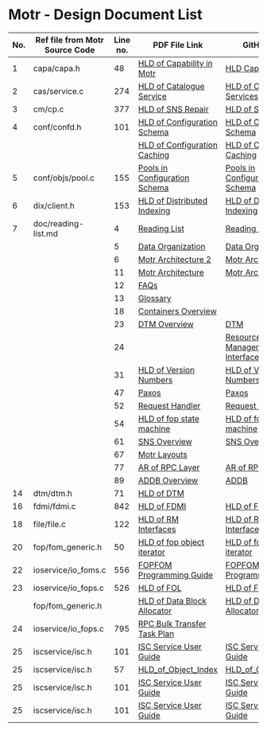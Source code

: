 # Motr - Design Document List

| No. | Ref file from Motr Source Code     | Line no.   | PDF File Link                                                       | GitHub Link     | 
|-----|------------------------------------|------------|---------------------------------------------------------------------|-----------------|
| 1   | capa/capa.h                        | 48         | [HLD of Capability in Motr](/doc/PDF/HLD_of_Capability_in_Motr.pdf) | [HLD Capability Motr](/doc/HLD-Capability-Motr.md) |
| 2   | cas/service.c                      | 274        | [HLD of Catalogue Service](/doc/PDF/HLD_of_catalogue_service.pdf)   | [HLD of Catalogue Services](/doc/HLD-of-Catalogue-Service.md) |
|  3  |  cm/cp.c                           |     377    |  [HLD of SNS Repair](/doc/PDF/HLD_of_SNS_Repair.pdf)                |   [HLD of SNS Repair](/doc/HLD-of-SNS-Repair.md)              |
|  4  |          conf/confd.h              |     101    | [HLD of Configuration Schema](/doc/PDF/HLD_of_configuration.schema.pdf) |  [HLD of Configuration Schema](/doc/HLD-Configuration-Schema.md)   |                 |
|     |                                   |            | [HLD of Configuration Caching](/doc/PDF/HLD_of_configuration_caching.pdf) |  [HLD of Configuration Caching](doc/HLD-of-Motr-Caching.md)  |
|   5 |            conf/objs/pool.c       |  155       | [Pools in Configuration Schema](/doc/PDF/Pools_in_configuration_schema.pdf) |  [Pools in Configuration Schema](/doc/Pools_in_configuration_schema.rst)  |
|   6 |            dix/client.h           |  153       | [HLD of Distributed Indexing](/doc/HLD-of-distributed-indexing.md) |  [HLD of Distributed Indexing](/doc/HLD-of-distributed-indexing.md)  |
|   7 |            doc/reading-list.md    |  4         | [Reading List](/doc/PDF/Motr_reading_list.pdf) |  [Reading List](/doc/reading-list.md)  |
|     |                                   |  5         | [Data Organization](/doc/PDF/Motr_Data_Organization.pdf) |  [Data Organization](/doc/Data-Organization.md)  |
|     |                                   |  6         | [Motr Architecture 2](/doc/PDF/Motr_architectural_2-pager.pdf) |  [Motr Architecture 2](/doc/Motr_Architectural_2.rst)  |
|     |                                   |  11         | [Motr Architecture](/doc/PDF/Motr_%20Architecture_Documentation.pdf) |  [Motr Architecture](https://github.com/Seagate/cortx-motr/blob/main/doc/CORTX-MOTR-ARCHITECTURE.md)  |
|     |                                   |  12         | [FAQs](/doc/PDF/Motr_FAQ.pdf) |    |
|     |                                   |  13         | [Glossary](/doc/PDF/Glossary.pdf) |    |
|     |                                   |  18         | [Containers Overview](/doc/PDF/Containers_overview.pdf) |    |
|     |                                   |  23         | [DTM Overview](/doc/PDF/DTM_overview.pdf) |  [DTM](/doc/DTM.md)  |
|     |                                   |  24         |                                           | [Resource Management Interface](/doc/HLD-Resource-Management-Interface.md)    |
|     |                                   |  31         | [HLD of Version Numbers](/doc/PDF/HLD_of_version_numbers.pdf) | [HLD of Version Numbers](/doc/HLD-Version-Numbers.md)   |
|     |                                   |  47         | [Paxos](/doc/PDF/Paxos_overview.pdf) |  [Paxos](/doc/Paxos.rst)  |
|     |                                   |  52         | [Request Handler](/doc/PDF/Request_handler.pdf) | [Request Handler](/doc/Request_Handler.rst)  |
|     |                                   |  54         | [HLD of fop state machine](/doc/PDF/HLD_of_fop_state_machine.pdf) |  [HLD of fop state machine](/doc/PDF/HLD_of_fop_state_machine.pdf)  |
|     |                                   |  61         | [SNS Overview](/doc/PDF/SNS_overview.pdf) |  [SNS Overview](/doc/SNS_Overview.rst)  |
|     |                                   |  67         | [Motr Layouts](/doc/PDF/Motr_layouts.pdf) |                                         |
|     |                                   |  77         | [AR of RPC Layer](/doc/PDF/AR_of_rpc%20layer.pdf) |  [AR of RPC Layer](/doc/RPC_Layer_Core.rst)  |
|     |                                   |  89         | [ADDB Overview](/doc/PDF/ADDB_overview.pdf) |  [ADDB](/doc/ADDB.rst)  |
|  14 |      dtm/dtm.h                    |  71         | [HLD of DTM](/doc/PDF/HLD_of_distributed_transaction_manager.pdf) |    |
|  16 |       fdmi/fdmi.c                 |  842        | [HLD of FDMI](/doc/PDF/HLD_of_FDMI_(reformatted).pdf) |  [HLD of FDMI](/doc/HLD-of-FDMI.md)  |
|  18 |       file/file.c                 |  122        | [HLD of RM Interfaces](/doc/PDF/HLD_of_RM_interfaces.pdf) |  [HLD of RM Interfaces](/doc/HLD-Resource-Management-Interface.md)  |
|  20 |       fop/fom_generic.h           |  50         | [HLD of fop object iterator](/doc/PDF/HLD_of_fop_object_iterator.pdf) | [HLD of fop object iterator](/doc/HLD-fop-object-Iterator.md)  |
|  22 |       ioservice/io_foms.c         |  556        | [FOPFOM Programming Guide](/doc/PDF/FOPFOM_Programming_Guide.pdf) | [FOPFOM Programming Guide](/doc/FOPFOM-Programming-Guide.md)  |
|  23 |       ioservice/io_fops.c         |  526        | [HLD of FOL](/doc/PDF/HLD_of_FOL.pdf) | [HLD of FOL](/doc/HLD-of-FOL.md)  |
|     |       fop/fom_generic.h           |             | [HLD of Data Block Allocator](/doc/PDF/HLD_of_fop_object_iterator.pdf) | [HLD of Data Block Allocator](/doc/HLD-Data-Block-Allocator.md)  |
|  24 |       ioservice/io_fops.c         |  795        | [RPC Bulk Transfer Task Plan](/doc/PDF/RPC_Bulk_Transfer_Task_Plan.pdf) |
|  25 |          iscservice/isc.h         |  101        | [ISC Service User Guide](/doc/PDF/ISC_user_guide.pdf) |  [ISC Service User Guide](ISC-Service-User-Guide.md)
|  25 |          iscservice/isc.h         |  57         | [HLD_of_Object_Index](/doc/PDF/HLD_of_Object_Index_(COB).pdf) |  [HLD_of_Object_Index](HLD-of-Motr-Object-Index.md) 
|  25 |          iscservice/isc.h         |  101        | [ISC Service User Guide](/doc/PDF/ISC_user_guide.pdf) |  [ISC Service User Guide](ISC-Service-User-Guide.md) 
|  25 |          iscservice/isc.h         |  101        | [ISC Service User Guide](/doc/PDF/ISC_user_guide.pdf) |  [ISC Service User Guide](ISC-Service-User-Guide.md) 





